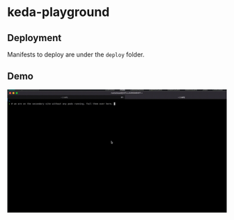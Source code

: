 # keda-playground
## Deployment
Manifests to deploy are under the `deploy` folder. 
## Demo
![Demo](demo/keda-demo.gif)